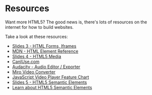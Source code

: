 # Resources

Want more HTML5? The good news is, there's lots of resources on the internet for how to build websites.

Take a look at these resources:

- [Slides 3 - HTML Forms, Iframes](https://docs.google.com/presentation/d/115ECvsMyDnFBcc-Rvb4Jn876JhOycXxKVN6sv7OiJ1Y/edit?usp=sharing)
- [MDN - HTML Element Reference](https://developer.mozilla.org/en-US/docs/Web/HTML/Element)
- [Slides 4 - HTML5 Media](https://docs.google.com/presentation/d/1R2usO7eha-xvU6McOYjR8n2papGK-gzW_LwO4AM5NTA/edit?usp=sharing)
- [CanIUse.com](http://caniuse.com/)
- [Audacity - Audio Editor / Exporter](http://audacity.sourceforge.net/download/)
- [Miro Video Converter](http://www.mirovideoconverter.com/)
- [JavaScript Video Player Feature Chart](http://praegnanz.de/html5video/)
- [Slides 5 - HTML5 Semantic Elements](https://docs.google.com/presentation/d/1tl0aB0EUOhLMi1Xr19UCAUTCY20FRqEDv-oDGg2cTkg/edit?usp=sharing)
- [Learn about HTML5 Semantic Elements](http://diveintohtml5.info/semantics.html#new-elements)
